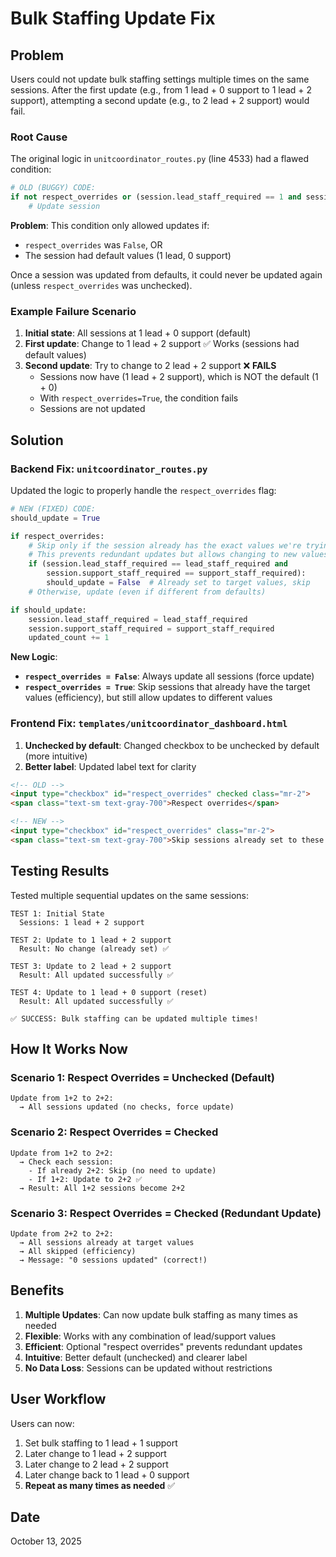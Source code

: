 # Bulk Staffing Update Fix

## Problem

Users could not update bulk staffing settings multiple times on the same sessions. After the first update (e.g., from 1 lead + 0 support to 1 lead + 2 support), attempting a second update (e.g., to 2 lead + 2 support) would fail.

### Root Cause

The original logic in `unitcoordinator_routes.py` (line 4533) had a flawed condition:

```python
# OLD (BUGGY) CODE:
if not respect_overrides or (session.lead_staff_required == 1 and session.support_staff_required == 0):
    # Update session
```

**Problem**: This condition only allowed updates if:
- `respect_overrides` was `False`, OR
- The session had default values (1 lead, 0 support)

Once a session was updated from defaults, it could never be updated again (unless `respect_overrides` was unchecked).

### Example Failure Scenario

1. **Initial state**: All sessions at 1 lead + 0 support (default)
2. **First update**: Change to 1 lead + 2 support ✅ Works (sessions had default values)
3. **Second update**: Try to change to 2 lead + 2 support ❌ **FAILS**
   - Sessions now have (1 lead + 2 support), which is NOT the default (1 + 0)
   - With `respect_overrides=True`, the condition fails
   - Sessions are not updated

## Solution

### Backend Fix: `unitcoordinator_routes.py`

Updated the logic to properly handle the `respect_overrides` flag:

```python
# NEW (FIXED) CODE:
should_update = True

if respect_overrides:
    # Skip only if the session already has the exact values we're trying to set
    # This prevents redundant updates but allows changing to new values
    if (session.lead_staff_required == lead_staff_required and 
        session.support_staff_required == support_staff_required):
        should_update = False  # Already set to target values, skip
    # Otherwise, update (even if different from defaults)

if should_update:
    session.lead_staff_required = lead_staff_required
    session.support_staff_required = support_staff_required
    updated_count += 1
```

**New Logic**:
- **`respect_overrides = False`**: Always update all sessions (force update)
- **`respect_overrides = True`**: Skip sessions that already have the target values (efficiency), but still allow updates to different values

### Frontend Fix: `templates/unitcoordinator_dashboard.html`

1. **Unchecked by default**: Changed checkbox to be unchecked by default (more intuitive)
2. **Better label**: Updated label text for clarity

```html
<!-- OLD -->
<input type="checkbox" id="respect_overrides" checked class="mr-2">
<span class="text-sm text-gray-700">Respect overrides</span>

<!-- NEW -->
<input type="checkbox" id="respect_overrides" class="mr-2">
<span class="text-sm text-gray-700">Skip sessions already set to these values (prevents redundant updates)</span>
```

## Testing Results

Tested multiple sequential updates on the same sessions:

```
TEST 1: Initial State
  Sessions: 1 lead + 2 support

TEST 2: Update to 1 lead + 2 support
  Result: No change (already set) ✅

TEST 3: Update to 2 lead + 2 support
  Result: All updated successfully ✅

TEST 4: Update to 1 lead + 0 support (reset)
  Result: All updated successfully ✅

✅ SUCCESS: Bulk staffing can be updated multiple times!
```

## How It Works Now

### Scenario 1: Respect Overrides = Unchecked (Default)
```
Update from 1+2 to 2+2:
  → All sessions updated (no checks, force update)
```

### Scenario 2: Respect Overrides = Checked
```
Update from 1+2 to 2+2:
  → Check each session:
    - If already 2+2: Skip (no need to update)
    - If 1+2: Update to 2+2 ✅
  → Result: All 1+2 sessions become 2+2
```

### Scenario 3: Respect Overrides = Checked (Redundant Update)
```
Update from 2+2 to 2+2:
  → All sessions already at target values
  → All skipped (efficiency)
  → Message: "0 sessions updated" (correct!)
```

## Benefits

1. **Multiple Updates**: Can now update bulk staffing as many times as needed
2. **Flexible**: Works with any combination of lead/support values
3. **Efficient**: Optional "respect overrides" prevents redundant updates
4. **Intuitive**: Better default (unchecked) and clearer label
5. **No Data Loss**: Sessions can be updated without restrictions

## User Workflow

Users can now:
1. Set bulk staffing to 1 lead + 1 support
2. Later change to 1 lead + 2 support
3. Later change to 2 lead + 2 support
4. Later change back to 1 lead + 0 support
5. **Repeat as many times as needed** ✅

## Date
October 13, 2025

